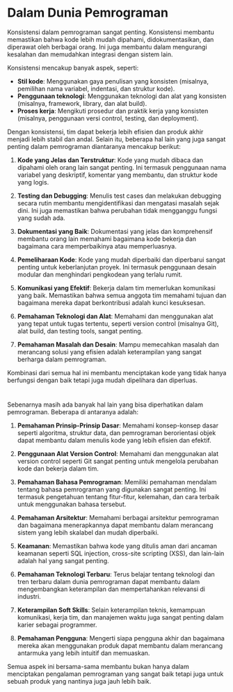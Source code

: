 # Dalam Dunia Pemrograman
Konsistensi dalam pemrograman sangat penting. Konsistensi membantu memastikan bahwa kode lebih mudah dipahami, didokumentasikan, dan diperawat oleh berbagai orang. Ini juga membantu dalam mengurangi kesalahan dan memudahkan integrasi dengan sistem lain.

Konsistensi mencakup banyak aspek, seperti:
- **Stil kode**: Menggunakan gaya penulisan yang konsisten (misalnya, pemilihan nama variabel, indentasi, dan struktur kode).
- **Penggunaan teknologi**: Menggunakan teknologi dan alat yang konsisten (misalnya, framework, library, dan alat build).
- **Proses kerja**: Mengikuti prosedur dan praktik kerja yang konsisten (misalnya, penggunaan versi control, testing, dan deployment).

Dengan konsistensi, tim dapat bekerja lebih efisien dan produk akhir menjadi lebih stabil dan andal. Selain itu, beberapa hal lain yang juga sangat penting dalam pemrograman diantaranya mencakup berikut:

1. **Kode yang Jelas dan Terstruktur**: Kode yang mudah dibaca dan dipahami oleh orang lain sangat penting. Ini termasuk penggunaan nama variabel yang deskriptif, komentar yang membantu, dan struktur kode yang logis.

2. **Testing dan Debugging**: Menulis test cases dan melakukan debugging secara rutin membantu mengidentifikasi dan mengatasi masalah sejak dini. Ini juga memastikan bahwa perubahan tidak mengganggu fungsi yang sudah ada.

3. **Dokumentasi yang Baik**: Dokumentasi yang jelas dan komprehensif membantu orang lain memahami bagaimana kode bekerja dan bagaimana cara memperbaikinya atau memperluasnya.

4. **Pemeliharaan Kode**: Kode yang mudah diperbaiki dan diperbarui sangat penting untuk keberlanjutan proyek. Ini termasuk penggunaan desain modular dan menghindari pengkodean yang terlalu rumit.

5. **Komunikasi yang Efektif**: Bekerja dalam tim memerlukan komunikasi yang baik. Memastikan bahwa semua anggota tim memahami tujuan dan bagaimana mereka dapat berkontribusi adalah kunci kesuksesan.

6. **Pemahaman Teknologi dan Alat**: Memahami dan menggunakan alat yang tepat untuk tugas tertentu, seperti version control (misalnya Git), alat build, dan testing tools, sangat penting.

7. **Pemahaman Masalah dan Desain**: Mampu memecahkan masalah dan merancang solusi yang efisien adalah keterampilan yang sangat berharga dalam pemrograman.

Kombinasi dari semua hal ini membantu menciptakan kode yang tidak hanya berfungsi dengan baik tetapi juga mudah dipelihara dan diperluas.
#
Sebenarnya masih ada banyak hal lain yang bisa diperhatikan dalam pemrograman. Beberapa di antaranya adalah:

1. **Pemahaman Prinsip-Prinsip Dasar**: Memahami konsep-konsep dasar seperti algoritma, struktur data, dan pemrograman berorientasi objek dapat membantu dalam menulis kode yang lebih efisien dan efektif.

2. **Penggunaan Alat Version Control**: Memahami dan menggunakan alat version control seperti Git sangat penting untuk mengelola perubahan kode dan bekerja dalam tim.

3. **Pemahaman Bahasa Pemrograman**: Memiliki pemahaman mendalam tentang bahasa pemrograman yang digunakan sangat penting. Ini termasuk pengetahuan tentang fitur-fitur, kelemahan, dan cara terbaik untuk menggunakan bahasa tersebut.

4. **Pemahaman Arsitektur**: Memahami berbagai arsitektur pemrograman dan bagaimana menerapkannya dapat membantu dalam merancang sistem yang lebih skalabel dan mudah diperbaiki.

5. **Keamanan**: Memastikan bahwa kode yang ditulis aman dari ancaman keamanan seperti SQL injection, cross-site scripting (XSS), dan lain-lain adalah hal yang sangat penting.

6. **Pemahaman Teknologi Terbaru**: Terus belajar tentang teknologi dan tren terbaru dalam dunia pemrograman dapat membantu dalam mengembangkan keterampilan dan mempertahankan relevansi di industri.

7. **Keterampilan Soft Skills**: Selain keterampilan teknis, kemampuan komunikasi, kerja tim, dan manajemen waktu juga sangat penting dalam karier sebagai programmer.

8. **Pemahaman Pengguna**: Mengerti siapa pengguna akhir dan bagaimana mereka akan menggunakan produk dapat membantu dalam merancang antarmuka yang lebih intuitif dan memuaskan.

Semua aspek ini bersama-sama membantu bukan  hanya dalam menciptakan pengalaman pemrograman yang sangat baik tetapi juga untuk sebuah produk yang nantinya juga jauh lebih baik.


